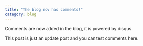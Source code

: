 ```yaml
---
title: "The blog now has comments!"
category: blog
---
```


Comments are now added in the blog, it is powered by disqus.

This post is just an update post and you can test comments here.
